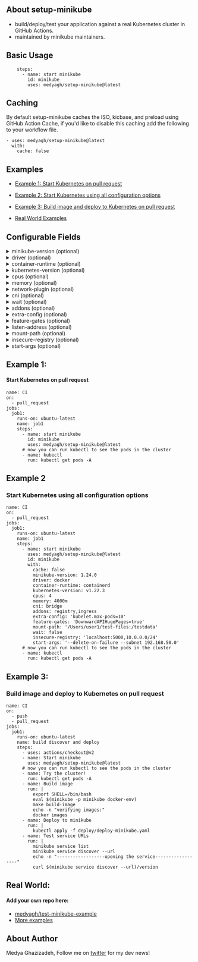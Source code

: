 
## About setup-minikube
- build/deploy/test your application against a real Kubernetes cluster in GitHub Actions.
- maintained by minikube maintainers.

## Basic Usage
```
    steps:
      - name: start minikube
        id: minikube
        uses: medyagh/setup-minikube@latest

```

## Caching

By default setup-minikube caches the ISO, kicbase, and preload using GitHub Action Cache, if you'd like to disable this caching add the following to your workflow file.
```
- uses: medyagh/setup-minikube@latest
  with:
    cache: false
```

## Examples
- [Example 1: Start Kubernetes on pull request](https://github.com/medyagh/setup-minikube#example-1)

- [Example 2: Start Kubernetes using all configuration options](https://github.com/medyagh/setup-minikube#example-2)

- [Example 3: Build image and deploy to Kubernetes on pull request](https://github.com/medyagh/setup-minikube#example-3)
- [Real World Examples](https://github.com/medyagh/setup-minikube#Real-World)



## Configurable Fields

<details>
  <summary>minikube-version (optional)</summary>
  <pre>
    - default: latest
    - options:
      - version in format of 'X.X.X'
      - 'latest' for the latest stable release
      - 'HEAD' for the latest development build
    - example: 1.24.0
  </pre>
</details>

<details>
  <summary>driver (optional)</summary>
  <pre>
    - default: '' (minikube will auto-select)
    - options:
      - docker
      - none (baremetal)
      - virtualbox (available on macOS free agents)
      - also possible if installed on self-hosted agent: podman, parallels, vmwarefusion, hyperkit, vmware, ssh
  </pre>
</details>

<details>
  <summary>container-runtime (optional)</summary>
  <pre>
    - default: docker
    - options:
      - docker
      - containerd
      - cri-o
  </pre>
</details>

<details>
  <summary>kubernetes-version (optional)</summary>
  <pre>
    - default: stable
    - options:
      - 'stable' for the latest stable Kubernetes version
      - 'latest' for the Newest Kubernetes version
      - 'vX.X.X'
    - example: v1.23.1
  </pre>
</details>

<details>
  <summary>cpus (optional)</summary>
  <pre>
    - default: '' (minikube will auto-set)
    - options:
      - '<number>'
      - 'max' to use the maximum available CPUs
    - example: 4
  </pre>
</details>

<details>
  <summary>memory (optional)</summary>
  <pre>
    - default: '' (minikube will auto-set)
    - options:
      - '<number><unit>' where unit = b, k, m or g
      - 'max' to use the maximum available memory
    - example: 4000m
  </pre>
</details>

<details>
  <summary>network-plugin (optional)</summary>
  <pre>
    - default: auto
    - options:
      - cni
  </pre>
</details>

<details>
  <summary>cni (optional)</summary>
  <pre>
    - default: '' (auto)
    - options:
      - bridge
      - calico
      - cilium
      - flannel
      - kindnet
      - (path to a CNI manifest)
  </pre>
</details>

<details>
  <summary>wait (optional)</summary>
  <pre>
    - default: all
    - options:
      - comma separated list of Kubernetes components (e.g. apiserver,system_pods,default_sa,apps_running,node_ready,kubelet)
      - all
      - none
      - true
      - false
  </pre>
</details>

<details>
  <summary>addons (optional)</summary>
  <pre>
    - default: ''
    - options:
      - ambassador
      - auto-pause
      - csi-hostpath-driver
      - dashboard
      - default-storageclass
      - efk
      - freshpod
      - gcp-auth
      - gvisor
      - headlamp
      - helm-tiller
      - inaccel
      - ingress
      - ingress-dns
      - istio
      - istio-provisioner
      - kong
      - kubevirt
      - logviewer
      - metallb
      - metrics-server
      - nvidia-driver-installer
      - nvidia-gpu-device-plugin
      - olm
      - pod-security-policy
      - portainer
      - registry
      - registry-aliases
      - registry-creds
      - storage-provisioner
      - storage-provisioner-gluster
      - volumesnapshots
      - (minikube addons list)
    - example: ingress,registry
  </pre>
</details>

<details>
  <summary>extra-config (optional)</summary>
  <pre>
    - default: ''
    - value: Any extra config fields (see [docs](https://minikube.sigs.k8s.io/docs/handbook/config/#kubernetes-configuration))
  </pre>
</details>

<details>
  <summary>feature-gates (optional)</summary>
  <pre>
    - default: ''
    - value: Enable feature gates in API service (see [docs](https://minikube.sigs.k8s.io/docs/handbook/config/#enabling-feature-gates))
  </pre>
</details>

<details>
  <summary>listen-address (optional)</summary>
  <pre>
    - default: ''
    - value: IP Address to use to expose ports (docker and podman driver only)
  </pre>
</details>

<details>
  <summary>mount-path (optional)</summary>
  <pre>
    - default: ''
    - value: Mount the source directory from your host into the target directory inside the cluster (format: <source directory>:<target directory>)
  </pre>
</details>

<details>
  <summary>insecure-registry (optional)</summary>
  <pre>
    - default: ''
    - value: Any container registry address which is insecure
    - example: localhost:5000,10.0.0.0/24
  </pre>
</details>

<details>
  <summary>start-args (optional)</summary>
  <pre>
    - default: ''
    - value: Any flags you would regularly pass into minikube via CLI
    - example: --delete-on-failure --subnet 192.168.50.0
  </pre>
</details>

## Example 1: 
#### Start Kubernetes on pull request

```
name: CI
on:
  - pull_request
jobs:
  job1:
    runs-on: ubuntu-latest
    name: job1
    steps:
      - name: start minikube
        id: minikube
        uses: medyagh/setup-minikube@latest
      # now you can run kubectl to see the pods in the cluster
      - name: kubectl
        run: kubectl get pods -A
```

## Example 2
### Start Kubernetes using all configuration options

```
name: CI
on:
  - pull_request
jobs:
  job1:
    runs-on: ubuntu-latest
    name: job1
    steps:
      - name: start minikube
        uses: medyagh/setup-minikube@latest
        id: minikube
        with:
          cache: false
          minikube-version: 1.24.0
          driver: docker
          container-runtime: containerd
          kubernetes-version: v1.22.3
          cpus: 4
          memory: 4000m
          cni: bridge
          addons: registry,ingress
          extra-config: 'kubelet.max-pods=10'
          feature-gates: 'DownwardAPIHugePages=true'
          mount-path: '/Users/user1/test-files:/testdata'
          wait: false
          insecure-registry: 'localhost:5000,10.0.0.0/24'
          start-args: '--delete-on-failure --subnet 192.168.50.0'
      # now you can run kubectl to see the pods in the cluster
      - name: kubectl
        run: kubectl get pods -A
```

## Example 3:
### Build image and deploy to Kubernetes on pull request
```
name: CI
on:
  - push
  - pull_request
jobs:
  job1:
    runs-on: ubuntu-latest
    name: build discover and deploy
    steps:
      - uses: actions/checkout@v2
      - name: Start minikube
        uses: medyagh/setup-minikube@latest
      # now you can run kubectl to see the pods in the cluster
      - name: Try the cluster!
        run: kubectl get pods -A
      - name: Build image
        run: |
          export SHELL=/bin/bash
          eval $(minikube -p minikube docker-env)
          make build-image
          echo -n "verifying images:"
          docker images
      - name: Deploy to minikube
        run: |
          kubectl apply -f deploy/deploy-minikube.yaml
      - name: Test service URLs
        run: |
          minikube service list
          minikube service discover --url
          echo -n "------------------opening the service------------------"
          curl $(minikube service discover --url)/version
```
## Real World: 
#### Add your own repo here:
- [medyagh/test-minikube-example](https://github.com/medyagh/test-minikube-example)
- [More examples](https://github.com/medyagh/setup-minikube/tree/master/examples)

## About Author

Medya Ghazizadeh, Follow me on [twitter](https://twitter.com/medya_dev) for my dev news!
